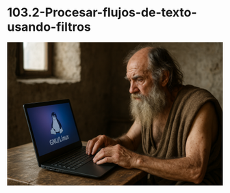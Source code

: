 # 103.2-Procesar-flujos-de-texto-usando-filtros
![LPI Logo](../../../../wallpaper/diogenes_linux.png "Buscando al hombre nuevo")
